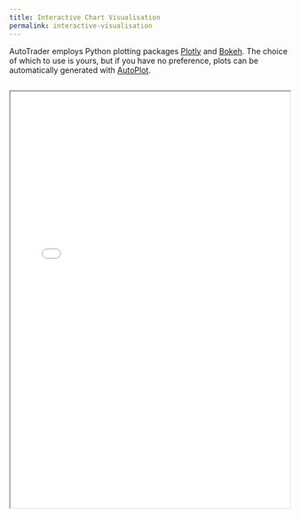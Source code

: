 ```yaml
---
title: Interactive Chart Visualisation
permalink: interactive-visualisation
---
```


AutoTrader employs Python plotting packages [Plotly](https://plotly.com/python/) and [Bokeh](https://bokeh.org/). The choice of which to 
use is yours, but if you have no preference, plots can be automatically generated with [AutoPlot](docs/autoplot).

<iframe data-src="candlestick.html" id="iframe" loading="lazy" style="width:100%; margin-top:1em; height:750px; overflow:hidden;" data-ga-on="wheel" data-ga-event-category="iframe" data-ga-event-action="wheel" src="candlestick.html"></iframe>

